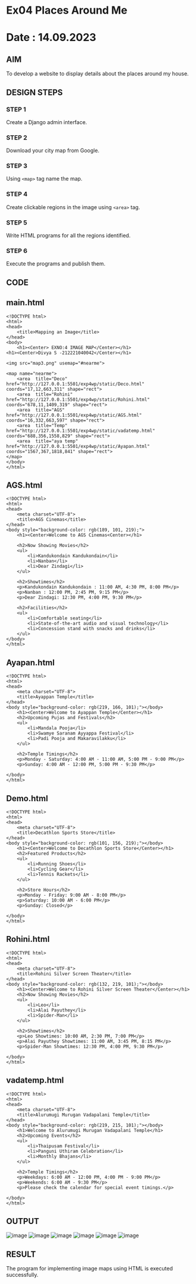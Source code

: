 # Ex04 Places Around Me
# Date : 14.09.2023
## AIM
To develop a website to display details about the places around my house.

## DESIGN STEPS

### STEP 1
Create a Django admin interface.

### STEP 2
Download your city map from Google.

### STEP 3
Using ```<map>``` tag name the map.

### STEP 4
Create clickable regions in the image using ```<area>``` tag.

### STEP 5
Write HTML programs for all the regions identified.

### STEP 6
Execute the programs and publish them.

## CODE
## main.html
```
<!DOCTYPE html>
<html>
<head>
    <title>Mapping an Image</title>
</head>
<body>
    <h1><Center> EXNO:4 IMAGE MAP</Center></h1>
<h1><Center>Divya S -212221040042</Center></h1>

<img src="map3.png" usemap="#nearme">

<map name="nearme">
    <area  title="Deco" href="http://127.0.0.1:5501/exp4wp/static/Deco.html" coords="17,12,663,311" shape="rect">
    <area  title="Rohini" href="http://127.0.0.1:5501/exp4wp/static/Rohini.html" coords="678,11,1409,319" shape="rect">
    <area  title="AGS" href="http://127.0.0.1:5501/exp4wp/static/AGS.html" coords="16,332,663,597" shape="rect">
    <area  title="Temp" href="http://127.0.0.1:5501/exp4wp/static/vadatemp.html" coords="688,356,1558,829" shape="rect">
    <area  title="aya temp" href="http://127.0.0.1:5501/exp4wp/static/Ayapan.html" coords="1567,367,1818,841" shape="rect">
</map>
</body>
</html>

```
## AGS.html
```
<!DOCTYPE html>
<html>
<head>
    <meta charset="UTF-8">
    <title>AGS Cinemas</title>
</head>
<body style="background-color: rgb(189, 101, 219);">
    <h1><Center>Welcome to AGS Cinemas<Center></h1>
    
    <h2>Now Showing Movies</h2>
    <ul>
        <li>Kandukondain Kandukondain</li>
        <li>Nanban</li>
        <li>Dear Zindagi</li>
    </ul>
    
    <h2>Showtimes</h2>
    <p>Kandukondain Kandukondain : 11:00 AM, 4:30 PM, 8:00 PM</p>
    <p>Nanban : 12:00 PM, 2:45 PM, 9:15 PM</p>
    <p>Dear Zindagi: 12:30 PM, 4:00 PM, 9:30 PM</p>
    
    <h2>Facilities</h2>
    <ul>
        <li>Comfortable seating</li>
        <li>State-of-the-art audio and visual technology</li>
        <li>Concession stand with snacks and drinks</li>
    </ul>
</body>
</html>

```

## Ayapan.html
```
<!DOCTYPE html>
<html>
<head>
    <meta charset="UTF-8">
    <title>Ayappan Temple</title>
</head>
<body style="background-color: rgb(219, 166, 101);"></body>
    <h1><Center>Welcome to Ayappan Temple</Center></h1>
    <h2>Upcoming Pujas and Festivals</h2>
    <ul>
        <li>Mandala Pooja</li>
        <li>Swamye Saranam Ayyappa Festival</li>
        <li>Padi Pooja and Makaravilakku</li>
    </ul>
    
    <h2>Temple Timings</h2>
    <p>Monday - Saturday: 4:00 AM - 11:00 AM, 5:00 PM - 9:00 PM</p>
    <p>Sunday: 4:00 AM - 12:00 PM, 5:00 PM - 9:30 PM</p>
    
</body>
</html>

```
## Demo.html
```
<!DOCTYPE html>
<html>
<head>
    <meta charset="UTF-8">
    <title>Decathlon Sports Store</title>
</head>
<body style="background-color: rgb(101, 156, 219);"></body>
    <h1><Center>Welcome to Decathlon Sports Store</Center></h1>
    <h2>Featured Products</h2>
    <ul>
        <li>Running Shoes</li>
        <li>Cycling Gear</li>
        <li>Tennis Rackets</li>
    </ul>
    
    <h2>Store Hours</h2>
    <p>Monday - Friday: 9:00 AM - 8:00 PM</p>
    <p>Saturday: 10:00 AM - 6:00 PM</p>
    <p>Sunday: Closed</p>
    
</body>
</html>

```
## Rohini.html
```
<!DOCTYPE html>
<html>
<head>
    <meta charset="UTF-8">
    <title>Rohini Silver Screen Theater</title>
</head>
<body style="background-color: rgb(132, 219, 101);"></body>
    <h1><Center>Welcome to Rohini Silver Screen Theater</Center></h1>
    <h2>Now Showing Movies</h2>
    <ul>
        <li>Leo</li>
        <li>Alai Payuthey</li>
        <li>Spider-Man</li>
    </ul>
    
    <h2>Showtimes</h2>
    <p>Leo Showtimes: 10:00 AM, 2:30 PM, 7:00 PM</p>
    <p>Alai Payuthey Showtimes: 11:00 AM, 3:45 PM, 8:15 PM</p>
    <p>Spider-Man Showtimes: 12:30 PM, 4:00 PM, 9:30 PM</p>
    
</body>
</html>

```
## vadatemp.html
```
<!DOCTYPE html>
<html>
<head>
    <meta charset="UTF-8">
    <title>Alurumugi Murugan Vadapalani Temple</title>
</head>
<body style="background-color: rgb(219, 215, 101);"></body>
    <h1>Welcome to Alurumugi Murugan Vadapalani Temple</h1>
    <h2>Upcoming Events</h2>
    <ul>
        <li>Thaipusam Festival</li>
        <li>Panguni Uthiram Celebration</li>
        <li>Monthly Bhajans</li>
    </ul>
    
    <h2>Temple Timings</h2>
    <p>Weekdays: 6:00 AM - 12:00 PM, 4:00 PM - 9:00 PM</p>
    <p>Weekends: 6:00 AM - 9:30 PM</p>
    <p>Please check the calendar for special event timings.</p>
    
</body>
</html>

```
## OUTPUT
![image](https://github.com/divz2711/NearMe/assets/121245222/5f78f07f-dc7b-498d-b7cf-23e3dc116bda)
![image](https://github.com/divz2711/NearMe/assets/121245222/28863d11-c049-431e-bfe7-6da32faf7e49)
![image](https://github.com/divz2711/NearMe/assets/121245222/cf30638f-9f1d-4438-9c25-38f8b3a517a0)
![image](https://github.com/divz2711/NearMe/assets/121245222/81b68551-3353-4e8a-8791-6754663d2731)
![image](https://github.com/divz2711/NearMe/assets/121245222/688eec2c-97a1-4aba-92dd-474e2156c792)
![image](https://github.com/divz2711/NearMe/assets/121245222/8c7bdb4d-d507-4324-a8fa-cf5e8adc9650)


## RESULT
The program for implementing image maps using HTML is executed successfully.

